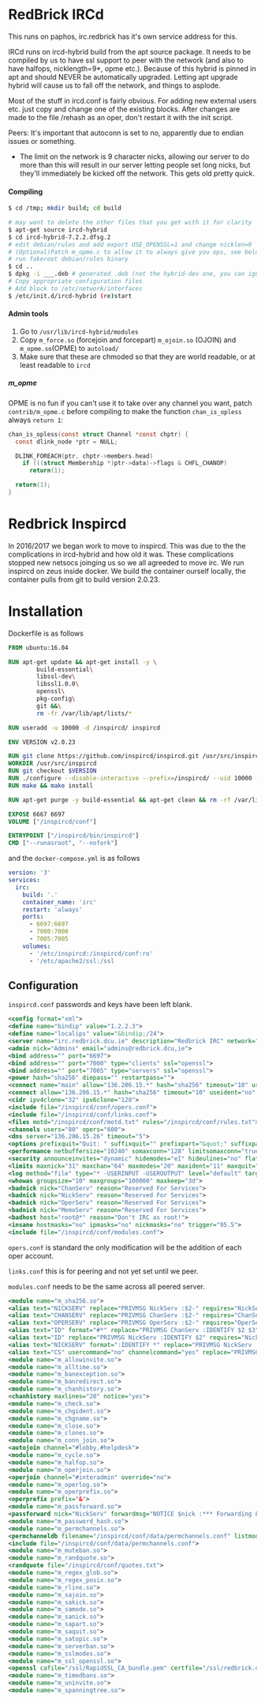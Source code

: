 # RedBrick IRCd

This runs on paphos, irc.redbrick has it's own service address for this.

IRCd runs on ircd-hybrid build from the apt source package. It needs to be
compiled by us to have ssl support to peer with the network (and also to have
halfops, nicklength=9*, opme etc.). Because of this hybrid is pinned in apt
and should NEVER be automatically upgraded. Letting apt upgrade hybrid will
cause us to fall off the network, and things to asplode.

Most of the stuff in ircd.conf is fairly obvious. For adding new external users
etc. just copy and change one of the existing blocks. After changes are made to
the file /rehash as an oper, don't restart it with the init script.

Peers: It's important that autoconn is set to no, apparently due to endian
issues or something.

* The limit on the network is 9 character nicks, allowing our server to do more
  than this will result in our server letting people set long nicks, but they'll
	immediately be kicked off the network. This gets old pretty quick.

#### Compiling

```bash
$ cd /tmp; mkdir build; cd build

# may want to delete the other files that you get with it for clarity
$ apt-get source ircd-hybrid
$ cd ircd-hybrid-7.2.2.dfsg.2
# edit debian/rules and add export USE_OPENSSL=1 and change nicklen=9
# (Optional)Patch m_opme.c to allow it to always give you ops, see below
# run fakeroot debian/rules binary
$ cd ..
$ dpkg -i ___.deb # generated .deb (not the hybrid-dev one, you can ignore/delete that)
# Copy appropriate configuration files
# Add block to /etc/network/interfaces
$ /etc/init.d/ircd-hybrid (re)start
```

#### Admin tools

1. Go to `/usr/lib/ircd-hybrid/modules`
2. Copy `m_force.so` (forcejoin and forcepart) `m_ojoin.so` (OJOIN) and
   `m_opme.so`(OPME) to `autoload/`
3. Make sure that these are chmoded so that they are world readable, or at least
   readable to `ircd`

##### m_opme

OPME is no fun if you can't use it to take over any channel you want, patch
`contrib/m_opme.c` before compiling to make the function `chan_is_opless`
always `return 1`:

```c
chan_is_opless(const struct Channel *const chptr) {
  const dlink_node *ptr = NULL;

  DLINK_FOREACH(ptr, chptr->members.head)
    if (((struct Membership *)ptr->data)->flags & CHFL_CHANOP)
      return(1);

  return(1);
}
```

# Redbrick Inspircd

In 2016/2017 we began work to move to inspircd. This was due to the the
complications in ircd-hybrid and how old it was. These complications stopped new
netsocs joinging us so we all agreeded to move irc.
We run inspircd on zeus inside docker. We build the container ourself locally,
the container pulls from git to build version 2.0.23.

# Installation

Dockerfile is as follows

``` Dockerfile
FROM ubuntu:16.04

RUN apt-get update && apt-get install -y \
        build-essential\
        libssl-dev\
        libssl1.0.0\
        openssl\
        pkg-config\
        git &&\
        rm -fr /var/lib/apt/lists/*

RUN useradd -u 10000 -d /inspircd/ inspircd

ENV VERSION v2.0.23

RUN git clone https://github.com/inspircd/inspircd.git /usr/src/inspircd
WORKDIR /usr/src/inspircd
RUN git checkout $VERSION
RUN ./configure --disable-interactive --prefix=/inspircd/ --uid 10000 --enable-openssl
RUN make && make install

RUN apt-get purge -y build-essential && apt-get clean && rm -rf /var/lib/apt/lists/* /tmp/* /var/tmp/*

EXPOSE 6667 6697
VOLUME ["/inspircd/conf"]

ENTRYPOINT ["/inspircd/bin/inspircd"]
CMD ["--runasroot", "--nofork"]
```

and the `docker-compose.yml` is as follows

``` yaml
version: '3'
services:
  irc:
    build: '.'
    container_name: 'irc'
    restart: 'always'
    ports:
      - 6697:6697
      - 7000:7000
      - 7005:7005
    volumes:
      - '/etc/inspircd:/inspircd/conf:ro'
      - '/etc/apache2/ssl:/ssl
```

## Configuration

`inspircd.conf` passwords and keys have been left blank.

``` xml
<config format="xml">
<define name="bindip" value="1.2.2.3">
<define name="localips" value="&bindip;/24">
<server name="irc.redbrick.dcu.ie" description="Redbrick IRC" network="Intersocs">
<admin nick="Admins" email="admins@redbrick.dcu,ie">
<bind address="" port="6697">
<bind address="" port="7000" type="clients" ssl="openssl">
<bind address="" port="7005" type="servers" ssl="openssl">
<power hash="sha256" diepass="" restartpass="">
<connect name="main" allow="136.206.15.*" hash="sha256" timeout="10" useident="no" fakelag="on" limit="5000" pingfreq="120" modes="+x" requiressl="on" port="7000">
<connect allow="136.206.15.*" hash="sha256" timeout="10" useident="no" fakelag="on" limit="5000" pingfreq="120" modes="+x" requiressl="off" port="6697">
<cidr ipv4clone="32" ipv6clone="128">
<include file="/inspircd/conf/opers.conf">
<include file="/inspircd/conf/links.conf">
<files motd="/inspircd/conf/motd.txt" rules="/inspircd/conf/rules.txt">
<channels users="80" opers="600">
<dns server="136.206.15.26" timeout="5">
<options prefixquit="Quit: " suffixquit="" prefixpart="&quot;" suffixpart="&quot;" #fixedquit="" #fixedpart="" syntaxhints="yes" cyclehosts="yes" cyclehostsfromuser="no" ircumsgprefix="no" announcets="yes" allowmismatch="no" defaultbind="auto" hostintopic="yes" pingwarning="15" serverpingfreq="60" defaultmodes="nt" moronbanner="You're banned! Email abuse@redbrick.dcu.ie if you feel this is wrongly justified" exemptchanops="nonick:v flood:o" invitebypassmodes="yes" nosnoticestack="no" welcomenotice="yes">
<performance netbuffersize="10240" somaxconn="128" limitsomaxconn="true" softlimit="12800" quietbursts="yes" nouserdns="no">
<security announceinvites="dynamic" hidemodes="eI" hideulines="no" flatlinks="no" hidewhois="" hidebans="no" hidekills="" hideulinekills="yes" hidesplits="no" maxtargets="20" customversion="" operspywhois="no" restrictbannedusers="yes" genericoper="no" userstats="Pu">
<limits maxnick="31" maxchan="64" maxmodes="20" maxident="11" maxquit="255" maxtopic="307" maxkick="255" maxgecos="128" maxaway="200">
<log method="file" type="* -USERINPUT -USEROUTPUT" level="default" target="logs/ircd.log">
<whowas groupsize="10" maxgroups="100000" maxkeep="3d">
<badnick nick="ChanServ" reason="Reserved For Services">
<badnick nick="NickServ" reason="Reserved For Services">
<badnick nick="OperServ" reason="Reserved For Services">
<badnick nick="MemoServ" reason="Reserved For Services">
<badhost host="root@*" reason="Don't IRC as root!">
<insane hostmasks="no" ipmasks="no" nickmasks="no" trigger="95.5">
<include file="/inspircd/conf/modules.conf">
```

`opers.conf` is standard the only modification will be the addition of each oper
account.

`links.conf` this is for peering and not yet set until we peer.

`modules.conf` needs to be the same across all peered server.

``` xml
<module name="m_sha256.so">
<alias text="NICKSERV" replace="PRIVMSG NickServ :$2-" requires="NickServ" uline="yes">
<alias text="CHANSERV" replace="PRIVMSG ChanServ :$2-" requires="ChanServ" uline="yes">
<alias text="OPERSERV" replace="PRIVMSG OperServ :$2-" requires="OperServ" uline="yes" operonly="yes">
<alias text="ID" format="#*" replace="PRIVMSG ChanServ :IDENTIFY $2 $3" requires="ChanServ" uline="yes">
<alias text="ID" replace="PRIVMSG NickServ :IDENTIFY $2" requires="NickServ" uline="yes">
<alias text="NICKSERV" format=":IDENTIFY *" replace="PRIVMSG NickServ :IDENTIFY $3-" requires="NickServ" uline="yes">
<alias text="CS" usercommand="no" channelcommand="yes" replace="PRIVMSG ChanServ :$1 $chan $2-" requires="ChanServ" uline="yes">
<module name="m_allowinvite.so">
<module name="m_alltime.so">
<module name="m_banexception.so">
<module name="m_banredirect.so">
<module name="m_chanhistory.so">
<chanhistory maxlines="20" notice="yes">
<module name="m_check.so">
<module name="m_chgident.so">
<module name="m_chgname.so">
<module name="m_close.so">
<module name="m_clones.so">
<module name="m_conn_join.so">
<autojoin channel="#lobby,#helpdesk">
<module name="m_cycle.so">
<module name="m_halfop.so">
<module name="m_operjoin.so">
<operjoin channel="#interadmin" override="no">
<module name="m_operlog.so">
<module name="m_operprefix.so">
<operprefix prefix="&">
<module name="m_passforward.so">
<passforward nick="NickServ" forwardmsg="NOTICE $nick :*** Forwarding PASS to $nickrequired" cmd="PRIVMSG $nickrequired :IDENTIFY $pass">
<module name="m_password_hash.so">
<module name="m_permchannels.so">
<permchanneldb filename="/inspircd/conf/data/permchannels.conf" listmodes="true">
<include file="/inspircd/conf/data/permchannels.conf">
<module name="m_muteban.so">
<module name="m_randquote.so">
<randquote file="/inspircd/conf/quotes.txt">
<module name="m_regex_glob.so">
<module name="m_regex_posix.so">
<module name="m_rline.so">
<module name="m_sajoin.so">
<module name="m_sakick.so">
<module name="m_samode.so">
<module name="m_sanick.so">
<module name="m_sapart.so">
<module name="m_saquit.so">
<module name="m_satopic.so">
<module name="m_serverban.so">
<module name="m_sslmodes.so">
<module name="m_ssl_openssl.so">
<openssl cafile="/ssl/RapidSSL_CA_bundle.pem" certfile="/ssl/redbrick.dcu.ie.crt" keyfile="/ssl/redbrick.dcu.ie.key" dhfile="/ssl/dhparam.pem" hash="sha1" sslv1="false" tlsv1="false" >
<module name="m_timedbans.so">
<module name="m_uninvite.so">
<module name="m_spanningtree.so">
```
